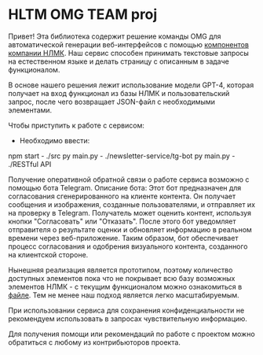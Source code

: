 # HLTM OMG TEAM proj

Привет!
Эта библиотека содержит решение команды OMG для автоматической генерации веб-интерфейсов с помощью [компонентов компании НЛМК](https://nlmk-group.github.io/ds-2.0/?path=/docs/introduction-welcome--docs). Наш сервис способен принимать текстовые запросы на естественном языке и делать страницу с описанным в задаче функционалом. 

В основе нашего решения лежит использование модели GPT-4, которая получает на вход функционал из базы НЛМК и пользовательский запрос, после чего возвращает JSON-файл с необходимыми элементами. 

Чтобы приступить к работе с сервисом: 

- Необходимо ввести: 

npm start - ./src
py main.py - ./newsletter-service/tg-bot
py main.py - ./RESTful API 


Получение оперативной обратной связи о работе сервиса возможно с помощью бота Telegram. 
Описание бота: 
Этот бот предназначен для согласования сгенерированного на клиенте контента. Он получает сообщения и изображения, созданные пользователями, и отправляет их на проверку в Telegram. Получатель может оценить контент, используя кнопки "Согласовать" или "Отказать". После этого бот уведомляет отправителя о результате оценки и обновляет информацию в реальном времени через веб-приложение. Таким образом, бот обеспечивает процесс согласования и одобрения визуального контента, созданного на клиентской стороне.

Нынешняя реализация является прототипом, поэтому количество доступных элементов пока что не покрывает всю базу возможных элементов НЛМК - с текущим функционалом можно ознакомиться в [файле](https://github.com/dqnilka/hlmk-omg/blob/connect_gpt/ML/utils/components_base.py). Тем не менее наш подход является легко масштабируемым.

При использовании сервиса для сохранения конфиденциальности не рекомендуем использовать в запросах чувствительную информацию. 

Для получения помощи или рекомендаций по работе с проектом можно обратиться с любому из контрибьюторов проекта. 